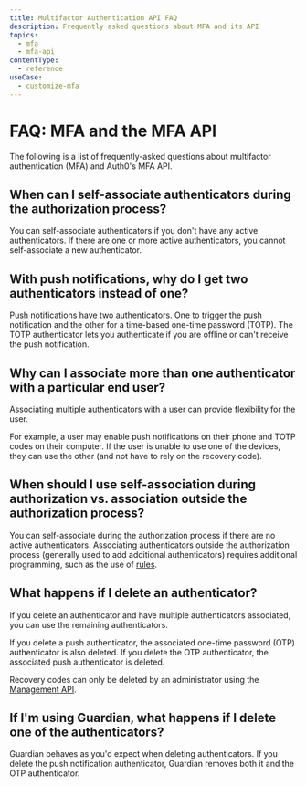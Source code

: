 ```yaml
---
title: Multifactor Authentication API FAQ
description: Frequently asked questions about MFA and its API
topics:
  - mfa
  - mfa-api
contentType:
  - reference
useCase:
  - customize-mfa
---
```


# FAQ: MFA and the MFA API

The following is a list of frequently-asked questions about multifactor authentication (MFA) and Auth0's MFA API.

## When can I self-associate authenticators during the authorization process?

You can self-associate authenticators if you don't have any active authenticators. If there are one or more active authenticators, you cannot self-associate a new authenticator.

## With push notifications, why do I get two authenticators instead of one?

Push notifications have two authenticators. One to trigger the push notification and the other for a time-based one-time password (TOTP). The TOTP authenticator lets you authenticate if you are offline or can't receive the push notification.

## Why can I associate more than one authenticator with a particular end user?

Associating multiple authenticators with a user can provide flexibility for the user.

For example, a user may enable push notifications on their phone and TOTP codes on their computer. If the user is unable to use one of the devices, they can use the other (and not have to rely on the recovery code).

## When should I use self-association during authorization vs. association outside the authorization process?

You can self-associate during the authorization process if there are no active authenticators. Associating authenticators outside the authorization process (generally used to add additional authenticators) requires additional programming, such as the use of [rules](/rules).

## What happens if I delete an authenticator?

If you delete an authenticator and have multiple authenticators associated, you can use the remaining authenticators.

If you delete a push authenticator, the associated one-time password (OTP) authenticator is also deleted. If you delete the OTP authenticator, the associated push authenticator is deleted.

Recovery codes can only be deleted by an administrator using the [Management API](/multifactor-authentication/api/manage#delete-authenticators).

## If I'm using Guardian, what happens if I delete one of the authenticators?

Guardian behaves as you'd expect when deleting authenticators. If you delete the push notification authenticator, Guardian removes both it and the OTP authenticator.